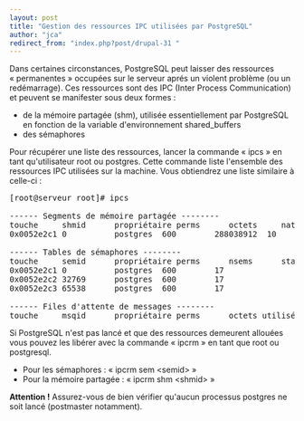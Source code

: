 ```yaml
---
layout: post
title: "Gestion des ressources IPC utilisées par PostgreSQL"
author: "jca"
redirect_from: "index.php?post/drupal-31 "
---
```




<p>Dans certaines circonstances, PostgreSQL peut laisser des ressources «&nbsp;permanentes&nbsp;» occupées sur le serveur aprés un violent problème (ou un redémarrage). Ces ressources sont des IPC (Inter Process Communication) et peuvent se manifester sous deux formes&nbsp;:</p>

<ul>

<li>de la mémoire partagée (shm), utilisée essentiellement par PostgreSQL en fonction de la variable d'environnement shared_buffers</li>

<li>des sémaphores</li>

</ul>

<p>Pour récupérer une liste des ressources, lancer la commande «&nbsp;ipcs&nbsp;» en tant qu'utilisateur root ou postgres. Cette commande liste l'ensemble des ressources IPC utilisées sur la machine. Vous obtiendrez une liste similaire à celle-ci&nbsp;:

</p>

<pre>[root@serveur root]# ipcs<br /><br />------ Segments de mémoire partagée --------<br />touche     shmid      propriétaire perms      octets     nattch     statut<br />0x0052e2c1 0          postgres  600        288038912  10<br /><br />------ Tables de sémaphores --------<br />touche     semid      propriétaire perms      nsems      statut<br />0x0052e2c1 0          postgres  600        17<br />0x0052e2c2 32769      postgres  600        17<br />0x0052e2c3 65538      postgres  600        17<br /><br />------ Files d'attente de messages --------<br />touche     msqid      propriétaire perms      octets utilisés messages<br /></pre>

<p>Si PostgreSQL n'est pas lancé et que des ressources demeurent allouées vous pouvez les libérer avec la commande «&nbsp;ipcrm&nbsp;» en tant que root ou postgresql.</p>

<ul>

<li>Pour les sémaphores&nbsp;: «&nbsp;ipcrm sem &lt;semid&gt;&nbsp;»</li>

<li> Pour la mémoire partagée&nbsp;: «&nbsp;ipcrm shm &lt;shmid&gt;&nbsp;»</li>

</ul>

<p><strong>Attention&nbsp;!</strong> Assurez-vous de bien vérifier qu'aucun processus postgres ne soit lancé (postmaster notamment).</p>